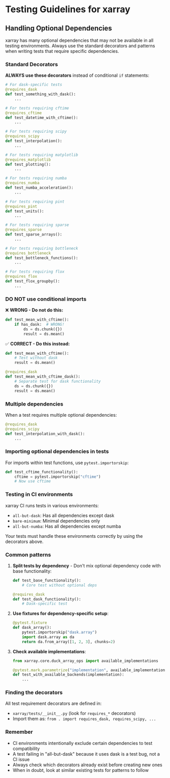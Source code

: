 # Testing Guidelines for xarray

## Handling Optional Dependencies

xarray has many optional dependencies that may not be available in all testing environments. Always use the standard decorators and patterns when writing tests that require specific dependencies.

### Standard Decorators

**ALWAYS use these decorators** instead of conditional `if` statements:

```python
# For dask-specific tests
@requires_dask
def test_something_with_dask():
    ...

# For tests requiring cftime
@requires_cftime
def test_datetime_with_cftime():
    ...

# For tests requiring scipy
@requires_scipy
def test_interpolation():
    ...

# For tests requiring matplotlib
@requires_matplotlib
def test_plotting():
    ...

# For tests requiring numba
@requires_numba
def test_numba_acceleration():
    ...

# For tests requiring pint
@requires_pint
def test_units():
    ...

# For tests requiring sparse
@requires_sparse
def test_sparse_arrays():
    ...

# For tests requiring bottleneck
@requires_bottleneck
def test_bottleneck_functions():
    ...

# For tests requiring flox
@requires_flox
def test_flox_groupby():
    ...
```

### DO NOT use conditional imports

❌ **WRONG - Do not do this:**

```python
def test_mean_with_cftime():
    if has_dask:  # WRONG!
        ds = ds.chunk({})
        result = ds.mean()
```

✅ **CORRECT - Do this instead:**

```python
def test_mean_with_cftime():
    # Test without dask
    result = ds.mean()

@requires_dask
def test_mean_with_cftime_dask():
    # Separate test for dask functionality
    ds = ds.chunk({})
    result = ds.mean()
```

### Multiple dependencies

When a test requires multiple optional dependencies:

```python
@requires_dask
@requires_scipy
def test_interpolation_with_dask():
    ...
```

### Importing optional dependencies in tests

For imports within test functions, use `pytest.importorskip`:

```python
def test_cftime_functionality():
    cftime = pytest.importorskip("cftime")
    # Now use cftime
```

### Testing in CI environments

xarray CI runs tests in various environments:

- `all-but-dask`: Has all dependencies except dask
- `bare-minimum`: Minimal dependencies only
- `all-but-numba`: Has all dependencies except numba

Your tests must handle these environments correctly by using the decorators above.

### Common patterns

1. **Split tests by dependency** - Don't mix optional dependency code with base functionality:

   ```python
   def test_base_functionality():
       # Core test without optional deps

   @requires_dask
   def test_dask_functionality():
       # Dask-specific test
   ```

2. **Use fixtures for dependency-specific setup**:

   ```python
   @pytest.fixture
   def dask_array():
       pytest.importorskip("dask.array")
       import dask.array as da
       return da.from_array([1, 2, 3], chunks=2)
   ```

3. **Check available implementations**:

   ```python
   from xarray.core.duck_array_ops import available_implementations

   @pytest.mark.parametrize("implementation", available_implementations())
   def test_with_available_backends(implementation):
       ...
   ```

### Finding the decorators

All test requirement decorators are defined in:

- `xarray/tests/__init__.py` (look for `requires_*` decorators)
- Import them as: `from . import requires_dask, requires_scipy, ...`

### Remember

- CI environments intentionally exclude certain dependencies to test compatibility
- A test failing in "all-but-dask" because it uses dask is a test bug, not a CI issue
- Always check which decorators already exist before creating new ones
- When in doubt, look at similar existing tests for patterns to follow
